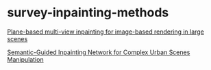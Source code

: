 # survey-inpainting-methods

[Plane-based multi-view inpainting for image-based rendering in large scenes](https://dl.acm.org/doi/pdf/10.1145/3190834.3190846)

[Semantic-Guided Inpainting Network for Complex Urban Scenes Manipulation](https://arxiv.org/abs/2010.09334)
